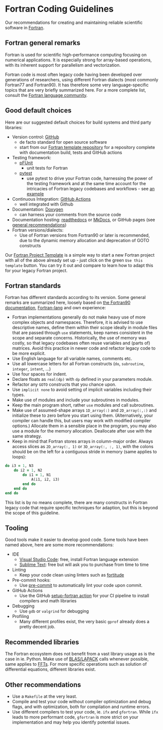 # Fortran Coding Guidelines
Our recommendations for creating and maintaining reliable scientific software in [Fortran](https://fortran-lang.org/).

## Fortran general remarks
Fortran is used for scientific high-performance computing focusing on numerical applications. It is especially strong for array-based operations, with its inherent support for parallelism and vectorization.

Fortran code is most often legacy code having been developed over generations of researchers, using different Fortran dialects (most commonly Fortran77 and Fortran90). It has therefore some very language-specific topics that are very briefly summarized here. For a more complete list, consult the [Fortran language community](https://fortran-lang.org/learn/best_practices/).

## Good default choices

Here are our suggested default choices for build systems and third party libraries:

- Version control: [GitHub](https://github.com/)
  - de facto standard for open source software
  - start from our [Fortran template repository](https://github.com/ssciwr/fortran-project-template) for a repository complete with documentation build, tests and GitHub actions
- Testing framework: 
  - [pFUnit](https://github.com/Goddard-Fortran-Ecosystem/pFUnit)
    - unit tests for Fortran
  - [pytest](https://docs.pytest.org/en/stable/)
    - use pytest to drive your Fortran code, harnessing the power of the testing framework and at the same time account for the intricacies of Fortran legacy codebases and workflows - see [an example](https://github.com/ssciwr/powr-refactor/blob/main/test/test_colitest.py)
- Continuous Integration: [GitHub Actions](https://github.com/features/actions)
  - well integrated with Github
- Documentation: [Doxygen](https://doxygen.nl/manual/index.html)
  - can harness your comments from the source code
- Documentation hosting: [readthedocs](https://docs.readthedocs.io/en/stable/) or [MkDocs](https://www.mkdocs.org/), or GitHub pages (see [general recommendations](../general/README.md))
- Fortran versions/dialects:
  - Use of Fortran versions from Fortran90 or later is recommended, due to the dynamic memory allocation and deprecation of GOTO constructs
 

Our [Fortran Project Template](https://github.com/ssciwr/fortran-project-template) is a simple way to
start a new Fortran project with all of the above already set up - just click on the green `Use this template` button. You can try it out and compare to learn how to adapt this for your legacy Fortran project.

## Fortran standards

Fortran has different standards according to its version. Some general remarks are summarized here, loosely based on [the Fortran90 documentation](https://www.fortran90.org/src/best-practices.html), [Fortran-lang](https://fortran-lang.org/learn/best_practices/) and own experience:
- Fortran implementations generally do not make heavy use of more complex objects and namespaces. Therefore, it is advised to use descriptive names, define them within their scope ideally in module files that are passed through `use` statements, keep names consistent in the scope and separate concerns. Historically, the use of memory was costly, so that legacy codebases often reuse variables and (parts of) matrices. Avoid this practice in newer code and refactor legacy code to be more explicit.
- Use English language for all variable names, comments etc.
- Use all lowercase letters for all Fortran constructs (`do`, `subroutine`, `integer`, `intent`, ...)
- Use four spaces for indent.
- Declare floats as `real(dp)` with `dp` defined in your parameters module.
- Refactor any `GOTO` constructs that you chance upon.
- Use `implicit none` to avoid setting of implicit variables including their types.
- Make use of modules and include your subroutines in modules.
- Keep the main program short, rather `use` modules and call subroutines.
- Make use of assumed-shape arrays `1D_array(:)` and `2D_array(:,:)` and initialize these to zero before you start using them. (Alternatively, your compiler can handle this, but users may work with modified compiler options.) Allocate them in a sensible place in the program, you may also use a module for the memory allocation. Deallocate after use with the same strategy.
- Keep in mind that Fortran stores arrays in column-major order. Always access slices as `2D_array(:, 1)` or `3D_array(:, :, 1)`, with the colons should be on the left for a contiguous stride in memory (same applies to loops):
```fortran
do i3 = 1, N3
    do i2 = 1, N2
        do i1 = 1, N1
            A(i1, i2, i3)
        end do
    end do
end do
```

This list is by no means complete, there are many constructs in Fortran legacy code that require specific techniques for adaption, but this is beyond the scope of this guideline.

## Tooling

Good tools make it easier to develop good code. Some tools have been named above, here are some more recommendations:

- IDE
  - [Visual Studio Code](https://code.visualstudio.com/): free, install Fortran language extension
  - [Sublime Text](https://www.sublimetext.com/): free but will ask you to purchase from time to time
- Linting
  - Keep your code clean using linters such as [fortitude](https://github.com/PlasmaFAIR/fortitude)
- Pre-commit hooks: 
  - Use [pre-commit](https://pre-commit.com/) to automatically lint your code upon commit.
- GitHub Actions
  - Use the GitHub [setup-fortran action](https://github.com/ssciwr/setup-fortran) for your CI pipeline to install compilers and math libraries
- Debugging
  - Use `gdb` or `valgrind` for debugging
- Profiling
  - Many different profiles exist, the very basic `gprof` already does a pretty decent job.

## Recommended libraries

The Fortran ecosystem does not benefit from a vast library usage as is the case in ie. Python. Make use of [BLAS/LAPACK](https://www.netlib.org/lapack/lug/node11.html) calls whenever possible, same applies to [FFTs](https://www.fftw.org/). For more specific operations such as solution of differential equations, different libraries exist.

## Other recommendations

- Use a `Makefile` at the very least.
- Compile and test your code without compiler optimization and debug flags, and with optimization, both for compilation and runtime errors.
- Use different compilers to test your code, ie. `ifx` and `gfortran`. While `ifx` leads to more performant code, `gfortran` is more strict on your implementation and may help you identify potential issues.